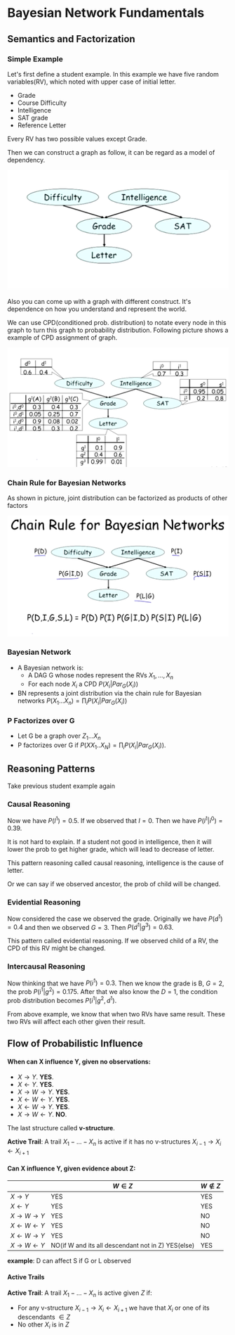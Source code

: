 # Bayesian Network Fundamentals

## Semantics and Factorization

### Simple Example

Let's first define a student example. In this example we have five random
variables(RV), which noted with upper case of initial letter.

- Grade
- Course Difficulty
- Intelligence
- SAT grade
- Reference Letter

Every RV has two possible values except Grade.

Then we can construct a graph as follow, it can be regard as a model of
dependency. 

![graph](../imgs/3/graph.png)

Also you can come up with a graph with different construct. It's dependence on
how you understand and represent the world.

We can use CPD(conditioned prob. distribution) to notate every node in this
graph to turn this graph to probability distribution. Following picture shows a
example of CPD assignment of graph.

![](../imgs/3/graph_cpd.png)

### Chain Rule for Bayesian Networks

As shown in picture, joint distribution can be factorized as products of other
factors

![](../imgs/3/chain_rule.png)

### Bayesian Network

- A Bayesian network is: 
  - A DAG G whose nodes represent the RVs $X_1, ... , X_n$
  - For each node $X_i$ a CPD $P(X_i|Par_G(X_i))$
- BN represents a joint distribution via the chain rule for Bayesian networks
  $P(X_1...X_n)= \prod_i P(X_i|Par_G(X_i))$

### P Factorizes over G

- Let G be a graph over $Z_1...X_n$
- P factorizes over G if $P(XX_1..X_N) = \prod_i P(X_i|Par_G(X_i))$.

## Reasoning Patterns

Take previous student example again

### Causal Reasoning

Now we have $P(l^1) = 0.5$. If we observed that $I=0$. Then we have $P(l^1|i^0)
= 0.39$. 

It is not hard to explain. If a student not good in intelligence, then it will
lower the prob to get higher grade, which will lead to decrease of letter.

This pattern reasoning called causal reasoning, intelligence is the cause of
letter. 

Or we can say if we observed ancestor, the prob of child will be changed.

### Evidential Reasoning

Now considered the case we observed the grade. Originally we have $P(d^1) =0.4$
and then we observed $G=3$. Then $P(d^1|g^3) = 0.63$. 

This pattern called evidential reasoning. If we observed child of a RV,
the CPD of this RV might be changed.

### Intercausal Reasoning

Now thinking that we have $P(i^1)=0.3$. Then we know the grade is B, $G=2$, the
prob $P(i^1|g^2) = 0.175$. After that we also know the $D=1$, the condition prob
distribution becomes $P(i^1|g^2, d^1)$.

From above example, we know that when two RVs have same result. These two RVs
will affect each other given their result.

## Flow of Probabilistic Influence

#### When can X influence Y, given no observations:

- $X \rightarrow Y$. **YES**.
- $X \leftarrow Y$. **YES**.
- $X \rightarrow W \rightarrow Y$. **YES**.
- $X \leftarrow W \leftarrow Y$. **YES**.
- $X \leftarrow W \rightarrow Y$. **YES**.
- $X \rightarrow W \leftarrow Y$. **NO**.

The last structure called **v-structure**.

**Active Trail**: A trail $X_1-...-X_n$ is active if it has no v-structures
$X_{i-1} \rightarrow X_i \leftarrow X_{i+1}$

#### Can X influence Y, given evidence about Z:

|                                 | $W \in Z$                                          | $W \notin Z$ |
| ---                             | ---                                                | ---          |
| $X \rightarrow Y$               | YES                                                | YES          |
| $X \leftarrow Y$                | YES                                                | YES          |
| $X \rightarrow W \rightarrow Y$ | YES                                                | NO           |
| $X \leftarrow W \leftarrow Y$   | YES                                                | NO           |
| $X \leftarrow W \rightarrow Y$  | YES                                                | NO           |
| $X \rightarrow W \leftarrow Y$  | NO(if W and its all descendant not in Z) YES(else) | YES          |

**example**: D can affect S if G or L observed

#### Active Trails

**Active Trail**: A trail $X_1-...-X_n$ is active given $Z$ if:

- For any v-structure $X_{i-1} \rightarrow X_i \leftarrow X_{i+1}$ we have that
  $X_i$ or one of its descendants $\in Z$
- No other $X_i$ is in $Z$

